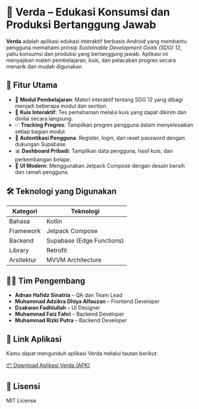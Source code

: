 # 📱 Verda – Edukasi Konsumsi dan Produksi Bertanggung Jawab

**Verda** adalah aplikasi edukasi interaktif berbasis Android yang membantu pengguna memahami prinsip *Sustainable Development Goals (SDG) 12*, yaitu konsumsi dan produksi yang bertanggung jawab. Aplikasi ini menyajikan materi pembelajaran, kuis, dan pelacakan progres secara menarik dan mudah digunakan.

## 🌟 Fitur Utama

* 📘 **Modul Pembelajaran**: Materi interaktif tentang SDG 12 yang dibagi menjadi beberapa modul dan section.
* 🧠 **Kuis Interaktif**: Tes pemahaman melalui kuis yang dapat dikirim dan dinilai secara langsung.
* ✅ **Tracking Progres**: Tampilkan progres pengguna dalam menyelesaikan setiap bagian modul.
* 🔐 **Autentikasi Pengguna**: Register, login, dan reset password dengan dukungan Supabase.
* 📊 **Dashboard Pribadi**: Tampilkan data pengguna, hasil kuis, dan perkembangan belajar.
* 📱 **UI Modern**: Menggunakan Jetpack Compose dengan desain bersih dan ramah pengguna.

## 🛠️ Teknologi yang Digunakan

| Kategori   | Teknologi                 |
| ---------- | ------------------------- |
| Bahasa     | Kotlin                    |
| Framework  | Jetpack Compose           |
| Backend    | Supabase (Edge Functions) |
| Library    | Retrofit                  |
| Arsitektur | MVVM Architecture         |

## 🧑‍💻 Tim Pengembang

* **Adnan Hafidz Sinatria** – QA dan Team Lead
* **Muhammad Adzikra Dhiya Alfauzan** – Frontend Developer
* **Dzakwan Fadhlullah** – UI Designer
* **Muhammad Faiz Fahri** – Backend Developer
* **Muhammad Rizki Putra** – Backend Developer


## 🔗 Link Aplikasi

Kamu dapat mengunduh aplikasi Verda melalui tautan berikut:

[📦 Download Aplikasi Verda (APK)](https://drive.google.com/file/d/1w48V_Zuh_ulQSkshyIiz97STusHbBtpb/view?usp=drive_link)

## 📄 Lisensi

MIT License

